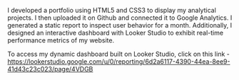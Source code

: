 I developed a portfolio using HTML5 and CSS3 to display my analytical projects. I then uploaded it on Github and connected it to Google Analytics. I generated a static report to inspect user behavior for a month. Additionally, I designed an interactive dashboard with Looker Studio to exhibit real-time performance metrics of my website.


To access my dynamic dashboard built on Looker Studio, click on this link - https://lookerstudio.google.com/u/0/reporting/6d2a6117-4390-44ea-8ee9-41d43c23c023/page/4VDGB
